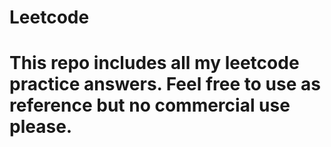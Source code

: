 # Leetcode
# This repo includes all my leetcode practice answers. Feel free to use as reference but no commercial use please.
